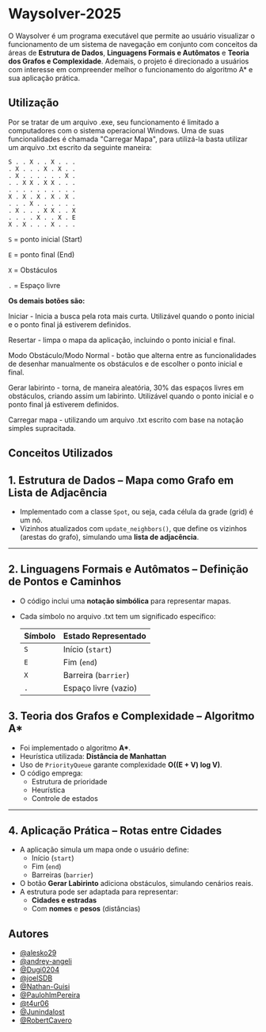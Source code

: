 
# Waysolver-2025

O Waysolver é um programa executável que permite ao usuário visualizar o funcionamento de um sistema de navegação em conjunto com conceitos da áreas de **Estrutura de Dados**, **Linguagens Formais e Autômatos** e **Teoria dos Grafos e Complexidade**. Ademais, o projeto é direcionado a usuários com interesse em compreender melhor o funcionamento do algoritmo A* e sua aplicação prática.


## Utilização

Por se tratar de um arquivo .exe, seu funcionamento é limitado a computadores com o sistema operacional Windows. Uma de suas funcionalidades é chamada "Carregar Mapa", para utilizá-la basta utilizar um arquivo .txt escrito da seguinte maneira:

```
S . . X . . X . . .
. X . . . X . X . .
. X . . . . . . X .
. . X X . X X . . .
. . . . . . . . . .
X . X . X . X . X .
. . . X . . . . . .
. X . . . X X . . X
. . . . X . . X . E
X . X . . . X . . .
```
```S``` = ponto inicial (Start)

```E``` = ponto final (End)

```X``` = Obstáculos

```.``` = Espaço livre

**Os demais botões são:**

Iniciar - Inicia a busca pela rota mais curta. Utilizável quando o ponto inicial e o ponto final já estiverem definidos.

Resertar - limpa o mapa da aplicação, incluindo o ponto inicial e final.

Modo Obstáculo/Modo Normal - botão que alterna entre as funcionalidades de desenhar manualmente os obstáculos e de escolher o ponto inicial e final.

Gerar labirinto - torna, de maneira aleatória, 30% das espaços livres em obstáculos, criando assim um labirinto. Utilizável quando o ponto inicial e o ponto final já estiverem definidos.

Carregar mapa - utilizando um arquivo .txt escrito com base na notação simples supracitada.


## Conceitos Utilizados

## 1. Estrutura de Dados – Mapa como Grafo em Lista de Adjacência

- Implementado com a classe `Spot`, ou seja, cada célula da grade (grid) é um nó.
- Vizinhos atualizados com `update_neighbors()`, que define os vizinhos (arestas do grafo), simulando uma **lista de adjacência**.

---

## 2. Linguagens Formais e Autômatos – Definição de Pontos e Caminhos

- O código inclui uma **notação simbólica** para representar mapas.
- Cada símbolo no arquivo .txt tem um significado específico:
  
  | Símbolo | Estado Representado     |
  |---------|--------------------------|
  | `S`     | Início (`start`)         |
  | `E`     | Fim (`end`)              |
  | `X`     | Barreira (`barrier`)     |
  | `.`     | Espaço livre (vazio)     |

## 3. Teoria dos Grafos e Complexidade – Algoritmo A*

- Foi implementado o algoritmo **A\***.
- Heurística utilizada: **Distância de Manhattan**
- Uso de `PriorityQueue` garante complexidade **O((E + V) log V)**.
- O código emprega:
  - Estrutura de prioridade
  - Heurística
  - Controle de estados

---

## 4. Aplicação Prática – Rotas entre Cidades

- A aplicação simula um mapa onde o usuário define:
  - Início (`start`)
  - Fim (`end`)
  - Barreiras (`barrier`)
- O botão **Gerar Labirinto** adiciona obstáculos, simulando cenários reais.
- A estrutura pode ser adaptada para representar:
  - **Cidades e estradas**
  - Com **nomes** e **pesos** (distâncias)

  
## Autores

- [@alesko29](https://github.com/alesko29)
- [@andrey-angeli](https://github.com/andrey-angeli)
- [@Dugi0204](https://github.com/Dugi0204)
- [@joelSDB](https://github.com/joelSDB)
- [@Nathan-Guisi](https://github.com/Nathan-Guisi)
- [@PaulohlmPereira](https://github.com/PaulohlmPereira)
- [@t4ur06](https://github.com/t4ur06)
- [@Junindalost](https://github.com/Junindalost)
- [@RobertCavero](https://github.com/RobertCavero)



